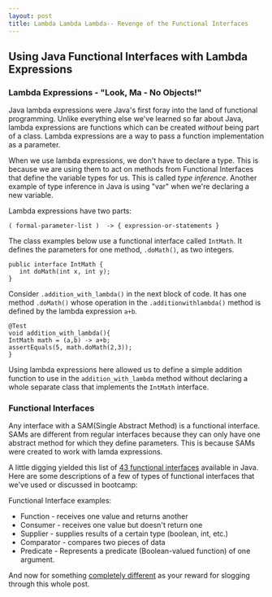 ```yaml
---
layout: post
title: Lambda Lambda Lambda-- Revenge of the Functional Interfaces
---
```


## **Using Java Functional Interfaces with Lambda Expressions**


### **Lambda Expressions - "Look, Ma - No Objects!"**

Java lambda expressions were Java's first foray into the land of functional programming. Unlike everything else we've learned so far about Java, lambda expressions are functions which can be created *without* being part of a class. Lambda expressions are a way to pass a function implementation as a parameter. 

When we use lambda expressions, we don't have to declare a type.  This is because we are using them to act on methods from Functional Interfaces that define the variable types for us. This is called *type inference*.  Another example of type inference in Java is using "var" when we're declaring a new variable.

Lambda expressions have two parts:

    ( formal-parameter-list )  -> { expression-or-statements }

The class examples below use a functional interface called `IntMath`.  It defines the parameters for one method, `.doMath()`, as two integers.

    public interface IntMath {
       int doMath(int x, int y);
    }


Consider `.addition_with_lambda()` in the next block of code. It has one method `.doMath()` whose operation in the `.additionwithlambda()` method is defined by the lambda expression `a+b`.

    @Test
    void addition_with_lambda(){
    IntMath math = (a,b) -> a+b;
    assertEquals(5, math.doMath(2,3));
    }

Using lambda expressions here allowed us to define a simple addition function to use in the `addition_with_lambda` method without declaring a whole separate class that implements the `IntMath` interface. 

### **Functional Interfaces**

Any interface with a SAM(Single Abstract Method) is a functional interface. SAMs are different from regular interfaces because they can only have one abstract method for which they define parameters. This is because SAMs were created to work with lamda expressions.

A little digging yielded this list of <a href="https://www.tutorialspoint.com/java8/java8_functional_interfaces.htm" target="_blank">43 functional interfaces</a> available in Java. Here are some descriptions of a few of types of functional interfaces that we've used or discussed in bootcamp:

Functional Interface examples:
* Function - receives one value and returns another
* Consumer - receives one value but doesn't return one
* Supplier - supplies results of a certain type (boolean, int, etc.)
* Comparator - compares two pieces of data
* Predicate - Represents a predicate (Boolean-valued function) of one argument.


And now for something <a href="https://www.youtube.com/watch?v=1mRG2oAQhso" target="_blank">completely different</a> as your reward for slogging through this whole post.
